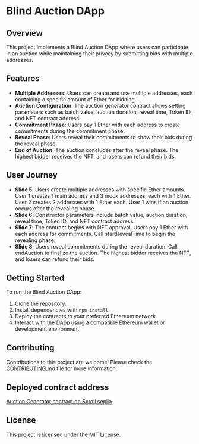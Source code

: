# Blind Auction DApp

## Overview

This project implements a Blind Auction DApp where users can participate in an auction while maintaining their privacy by submitting bids with multiple addresses.

## Features

- **Multiple Addresses**: Users can create and use multiple addresses, each containing a specific amount of Ether for bidding.
- **Auction Configuration**: The auction generator contract allows setting parameters such as batch value, auction duration, reveal time, Token ID, and NFT contract address.
- **Commitment Phase**: Users pay 1 Ether with each address to create commitments during the commitment phase.
- **Reveal Phase**: Users reveal their commitments to show their bids during the reveal phase.
- **End of Auction**: The auction concludes after the reveal phase. The highest bidder receives the NFT, and losers can refund their bids.

## User Journey

- **Slide 5**: Users create multiple addresses with specific Ether amounts. User 1 creates 1 main address and 3 mock addresses, each with 1 Ether. User 2 creates 2 addresses with 1 Ether each. User 1 wins if an auction occurs after the revealing phase.
- **Slide 6**: Constructor parameters include batch value, auction duration, reveal time, Token ID, and NFT contract address.
- **Slide 7**: The contract begins with NFT approval. Users pay 1 Ether with each address for commitments. Call startRevealTime to begin the revealing phase.
- **Slide 8**: Users reveal commitments during the reveal duration. Call endAuction to finalize the auction. The highest bidder receives the NFT, and losers can refund their bids.

## Getting Started

To run the Blind Auction DApp:

1. Clone the repository.
2. Install dependencies with `npm install`.
3. Deploy the contracts to your preferred Ethereum network.
4. Interact with the DApp using a compatible Ethereum wallet or development environment.

## Contributing

Contributions to this project are welcome! Please check the [CONTRIBUTING.md](CONTRIBUTING.md) file for more information.

## Deployed contract address

[Auction Generator contract on Scroll seplia ](https://sepolia.scrollscan.com/tx/0xf918fa2b6ba16ec948eb668026b212390669350de03aa0231f8c13b0f94769b3)

## License

This project is licensed under the [MIT License](LICENSE).
